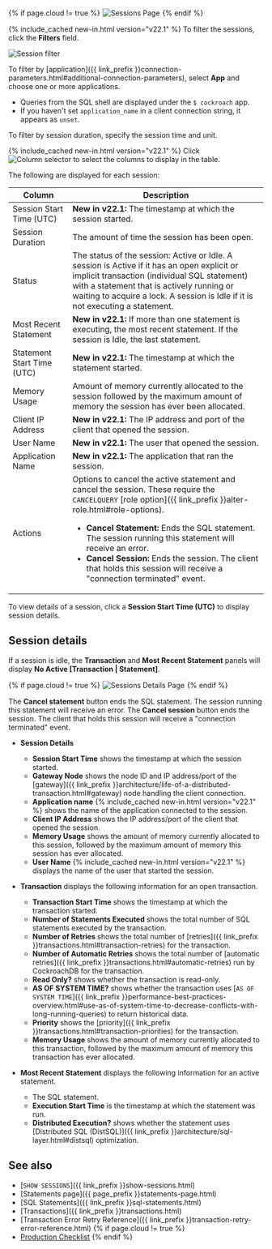 {% if page.cloud != true %}
<img src="{{ 'images/v22.1/ui-sessions-page.png' | relative_url }}" alt="Sessions Page" style="border:1px solid #eee;max-width:100%" />
{% endif %}

{% include_cached new-in.html version="v22.1" %} To filter the sessions, click the **Filters** field.

<img src="{{ 'images/v22.1/ui-session-filter.png' | relative_url }}" alt="Session filter" />

To filter by [application]({{ link_prefix }}connection-parameters.html#additional-connection-parameters), select **App** and choose one or more applications.

- Queries from the SQL shell are displayed under the `$ cockroach` app.
- If you haven't set `application_name` in a client connection string, it appears as `unset`.

To filter by session duration, specify the session time and unit.

{% include_cached new-in.html version="v22.1" %} Click <img src="{{ 'images/common/ui-columns-button.png' | relative_url }}" alt="Column selector" /> to select the columns to display in the table.

The following are displayed for each session:

Column | Description
--------- | -----------
Session Start Time (UTC) | **New in v22.1:** The timestamp at which the session started.
Session Duration | The amount of time the session has been open.
Status  | The status of the session: Active or Idle. A session is Active if it has an open explicit or implicit transaction (individual SQL statement) with a statement that is actively running or waiting to acquire a lock. A session is Idle if it is not executing a statement.
Most Recent Statement | **New in v22.1:** If more than one statement is executing, the most recent statement. If the session is Idle, the last statement.
Statement Start Time (UTC) | **New in v22.1:** The timestamp at which the statement started.
Memory Usage | Amount of memory currently allocated to the session followed by the maximum amount of memory the session has ever been allocated.
Client IP Address | **New in v22.1:** The IP address and port of the client that opened the session.
User Name | **New in v22.1:** The user that opened the session.
Application Name | **New in v22.1:** The application that ran the session.
Actions | Options to cancel the active statement and cancel the session. These require the `CANCELQUERY` [role option]({{ link_prefix }}alter-role.html#role-options).<ul><li>**Cancel Statement:** Ends the SQL statement. The session running this statement will receive an error. </li> <li>**Cancel Session:** Ends the session. The client that holds this session will receive a "connection terminated" event.</li></ul>

To view details of a session, click a **Session Start Time (UTC)** to display session details.

## Session details

If a session is idle, the **Transaction** and **Most Recent Statement** panels will display **No Active [Transaction | Statement]**.

{% if page.cloud != true %}
<img src="{{ 'images/v22.1/ui-sessions-details-page.png' | relative_url }}" alt="Sessions Details Page" style="border:1px solid #eee;max-width:100%" />
{% endif %}

The **Cancel statement** button ends the SQL statement. The session running this statement will receive an error.
The **Cancel session** button ends the session. The client that holds this session will receive a "connection terminated" event.

- **Session Details**
  - **Session Start Time** shows the timestamp at which the session started.
  - **Gateway Node** <a name="session-details-gateway-node"></a> shows the node ID and IP address/port of the [gateway]({{ link_prefix }}architecture/life-of-a-distributed-transaction.html#gateway) node handling the client connection.
  - **Application name** {% include_cached new-in.html version="v22.1" %} shows the name of the application connected to the session.
  - **Client IP Address** shows the IP address/port of the client that opened the session.
  - **Memory Usage** shows the amount of memory currently allocated to this session, followed by the maximum amount of memory this session has ever allocated.
  - **User Name** {% include_cached new-in.html version="v22.1" %} displays the name of the user that started the session.

- **Transaction** displays the following information for an open transaction.
  - **Transaction Start Time** shows the timestamp at which the transaction started.
  - **Number of Statements Executed** shows the total number of SQL statements executed by the transaction.
  - **Number of Retries** shows the total number of [retries]({{ link_prefix }}transactions.html#transaction-retries) for the transaction.
  - **Number of Automatic Retries** shows the total number of [automatic retries]({{ link_prefix }}transactions.html#automatic-retries) run by CockroachDB for the transaction.
  - **Read Only?** shows whether the transaction is read-only.
  - **AS OF SYSTEM TIME?** shows whether the transaction uses [`AS OF SYSTEM TIME`]({{ link_prefix }}performance-best-practices-overview.html#use-as-of-system-time-to-decrease-conflicts-with-long-running-queries) to return historical data.
  - **Priority** shows the [priority]({{ link_prefix }}transactions.html#transaction-priorities) for the transaction.
  - **Memory Usage** shows the amount of memory currently allocated to this transaction, followed by the maximum amount of memory this transaction has ever allocated.

- **Most Recent Statement** displays the following information for an active statement.
  - The SQL statement.
  - **Execution Start Time** is the timestamp at which the statement was run.
  - **Distributed Execution?** shows whether the statement uses [Distributed SQL (DistSQL)]({{ link_prefix }}architecture/sql-layer.html#distsql) optimization.

## See also

- [`SHOW SESSIONS`]({{ link_prefix }}show-sessions.html)
- [Statements page]({{ page_prefix }}statements-page.html)
- [SQL Statements]({{ link_prefix }}sql-statements.html)
- [Transactions]({{ link_prefix }}transactions.html)
- [Transaction Error Retry Reference]({{ link_prefix }}transaction-retry-error-reference.html)
{% if page.cloud != true %}
- [Production Checklist](recommended-production-settings.html#hardware)
{% endif %}

